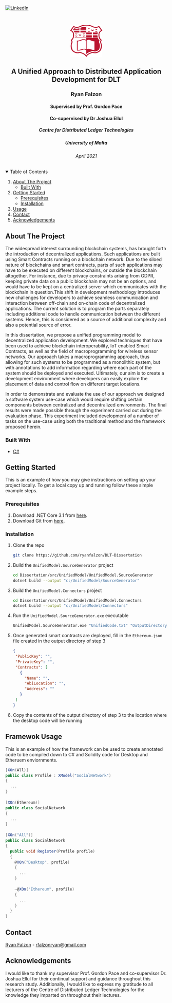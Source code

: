 <!-- PROJECT SHIELDS -->
[![LinkedIn][linkedin-shield]][linkedin-url]



<!-- FRONT PAGE-->
<br />
<p align="center">
  <a href="https://www.um.edu.mt/">
    <img src="UoM.png" alt="Logo" width="100" height="100">
  </a>

  <h2 align="center">A Unified Approach to Distributed Application Development for DLT</h2>
  <h3 align="center">Ryan Falzon</h3>
  <h4 align="center">Supervised by Prof. Gordon Pace</h4>
  <h4 align="center">Co-supervised by Dr Joshua Ellul</h4>
  <h5 align="center">Centre for Distributed Ledger Technologies</h5>
  <h5 align="center">University of Malta</h5>
  <h6 align="center">April 2021</h6>

<!-- TABLE OF CONTENTS -->
<details open="open">
  <summary>Table of Contents</summary>
  <ol>
    <li>
      <a href="#about-the-project">About The Project</a>
      <ul>
        <li><a href="#built-with">Built With</a></li>
      </ul>
    </li>
    <li>
      <a href="#getting-started">Getting Started</a>
      <ul>
        <li><a href="#prerequisites">Prerequisites</a></li>
        <li><a href="#installation">Installation</a></li>
      </ul>
    </li>
    <li><a href="#usage">Usage</a></li>
    <li><a href="#contact">Contact</a></li>
    <li><a href="#acknowledgements">Acknowledgements</a></li>
  </ol>
</details>



<!-- ABOUT THE PROJECT -->
## About The Project

The widespread interest surrounding blockchain systems, has brought forth the introduction of decentralized applications. Such applications are built using Smart Contracts running on a blockchain network. Due to the siloed nature of blockchains and smart contracts, parts of such applications may have to be executed on different blockchains, or outside the blockchain altogether. For instance, due to privacy constraints arising from GDPR, keeping private data on a public blockchain may not be an options, and would have to be kept on a centralized server which communicates with the blockchain in question.This shift in development methodology introduces new challenges for developers to achieve seamless communication and interaction between off-chain and on-chain code of decentralized applications. The current solution is to program the parts separately including additional code to handle communication between the different systems. Hence, this is considered as a source of additional complexity and also a potential source of error.

In this dissertation, we propose a unified programming model to decentralized application development. We explored techniques that have been used to achieve blockchain interoperability, IoT enabled Smart Contracts, as well as the field of macroprogramming for wireless sensor networks. Our approach  takes a macroprogramming approach, thus allowing for such  systems to be programmed as a monolithic system, but with annotations to add information regarding where each part of the system should be deployed and executed. Ultimately, our aim is to create a development environment where developers can easily explore the placement of data and control flow on different target locations.

In order to demonstrate and evaluate the use of our approach we designed a software system use-case which would require shifting certain components between centralized and decentralized environments. The final results were made possible through the experiment carried out during the evaluation phase. This experiment included development of a number of tasks on the use-case using both the traditional method and the framework proposed herein.

### Built With

* [C#](https://docs.microsoft.com/en-us/dotnet/csharp/)



<!-- GETTING STARTED -->
## Getting Started

This is an example of how you may give instructions on setting up your project locally.
To get a local copy up and running follow these simple example steps.

### Prerequisites

1.  Download .NET Core 3.1 from [here](https://dotnet.microsoft.com/download).
2.  Download Git from [here](https://git-scm.com/downloads).

### Installation

1. Clone the repo
   ```sh
   git clone https://github.com/ryanfalzon/DLT-Dissertation
   ```
2. Build the `UnifiedModel.SourceGenerator` project
   ```sh
   cd Dissertation/src/UnifiedModel/UnifiedModel.SourceGenerator
   dotnet build --output "c:/UnifiedModel/SourceGenerator"
   ```
3. Build the `UnifiedModel.Connectors` project
   ```sh
   cd Dissertation/src/UnifiedModel/UnifiedModel.Connectors
   dotnet build --output "c:/UnifiedModel/Connectors"
   ```
4. Run the `UnifiedModel.SourceGenerator.exe` executable
   ```sh
   UnifiedModel.SourceGenerator.exe "UnifiedCode.txt" "OutputDirectory"
   ```
5. Once generated smart contracts are deployed, fill in the `Ethereum.json` file created in the output directory of step 3
   ```JSON
   {
    "PublicKey": "",
    "PrivateKey": "",
    "Contracts": [
      {
        "Name": "",
        "AbiLocation": "",
        "Address": ""
      }
    ]
   }
   ```
6. Copy the contents of the output directory of step 3 to the location where the desktop code will be running



<!-- USAGE EXAMPLES -->
## Framewok Usage

This is an example of how the framework can be used to create annotated code to be compiled down to C# and Solidity code for Desktop and Etheruem enviornments.
```csharp
[XOn(All)]
public class Profile : XModel("SocialNetwork")
{
  ...
}

[XOn(Ethereum)]
public class SocialNetwork
{
  ...
}
  
[XOn("All")]
public class SocialNetwork
{
  public void Register(Profile profile)
  {
    @XOn("Desktop", profile)
    {
      ...
    }

    ~@XOn("Ethereum", profile)
    {
      ...
    }
  }
}
```



<!-- CONTACT -->
## Contact

[Ryan Falzon](https://www.linkedin.com/in/ryan-falzon-291a3516a/) - rfalzonryan@gmail.com



<!-- ACKNOWLEDGEMENTS -->
## Acknowledgements
I would like to thank my supervisor Prof. Gordon Pace and co-supervisor Dr. Joshua Ellul for their continual support and guidance throughout this research study. Additionally, I would like to express my gratitude to all lecturers of the Centre of Distributed Ledger Technologies for the knowledge they imparted on throughout their lectures.



<!-- MARKDOWN LINKS & IMAGES -->
[linkedin-shield]: https://img.shields.io/badge/-LinkedIn-black.svg?style=for-the-badge&logo=linkedin&colorB=555
[linkedin-url]: https://www.linkedin.com/in/ryan-falzon-291a3516a/
